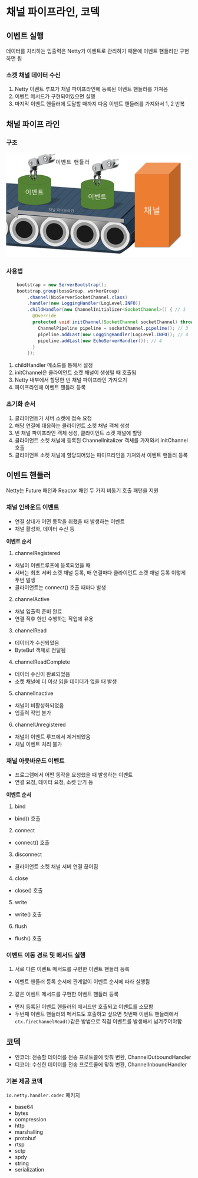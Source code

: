 # 채널 파이프라인, 코덱
## 이벤트 실행
데이터를 처리하는 입출력은 Netty가 이벤트로 관리하기 때문에 이벤트 핸들러만 구현하면 됨

### 소켓 채널 데이터 수신
1. Netty 이벤트 루프가 채널 파이프라인에 등록된 이벤트 핸들러를 가져옴
2. 이벤트 메서드가 구현되어있으면 실행
3. 마지막 이벤트 핸들러에 도달할 때까지 다음 이벤트 핸들러를 가져와서 1, 2 반복

## 채널 파이프 라인
### 구조
![](channel.png)

### 사용법
``` java
    bootstrap = new ServerBootstrap();
    bootstrap.group(bossGroup, workerGroup)
        .channel(NioServerSocketChannel.class)
        .handler(new LoggingHandler(LogLevel.INFO))
        .childHandler(new ChannelInitializer<SocketChannel>() { // 1
          @Override
          protected void initChannel(SocketChannel socketChannel) throws Exception { // 2
            ChannelPipeline pipeline = socketChannel.pipeline(); // 3
            pipeline.addLast(new LoggingHandler(LogLevel.INFO)); // 4
            pipeline.addLast(new EchoServerHandler()); // 4
          }
        });
```
1. childHandler 메소드를 통해서 설정
2. initChannel은 클라이언트 소켓 채널이 생성될 때 호출됨
3. Netty 내부에서 할당한 빈 채널 파이프라인 가져오기
4. 파이프라인에 이벤트 핸들러 등록

### 초기화 순서
1. 클라이언트가 서버 소켓에 접속 요청
2. 해당 연결에 대응하는 클라이언트 소켓 채널 객체 생성
3. 빈 채널 파이프라인 객체 생성, 클라이언트 소켓 채널에 할당
4. 클라이언트 소켓 채널에 등록된 ChannelInitalizer 객체를 가져와서 initChannel 호출
5. 클라이언트 소켓 채널에 할당되어있는 파이프라인을 가져와서 이벤트 핸들러 등록

## 이벤트 핸들러
Netty는 Future 패턴과 Reactor 패턴 두 가지 비동기 호출 패턴을 지원

### 채널 인바운드 이벤트
- 연결 상대가 어떤 동작을 취했을 때 발생하는 이벤트
- 채널 활성화, 데이터 수신 등

**이벤트 순서**
1. channelRegistered
  - 채널이 이벤트루프에 등록되었을 때
  - 서버는 최초 서버 소켓 채널 등록, 매 연결마다 클라이언트 소켓 채널 등록 이렇게 두번 발생
  - 클라이언트는 connect() 호출 때마다 발생
2. channelActive
  - 채널 입출력 준비 완료
  - 연결 직후 한번 수행하는 작업에 유용
3. channelRead
  - 데이터가 수신되었음
  - ByteBuf 객체로 전달됨
4. channelReadComplete
  - 데이터 수신이 완료되었음
  - 소켓 채널에 더 이상 읽을 데이터가 없을 때 발생
5. channelInactive
  - 채널이 비활성화되었음
  - 입출력 작업 불가 
6. channelUnregistered
  - 채널이 이벤트 루프에서 제거되었음
  - 채널 이벤트 처리 불가

### 채널 아웃바운드 이벤트
- 프로그램에서 어떤 동작을 요청했을 때 발생하는 이벤트
- 연결 요청, 데이터 요청, 소켓 닫기 등

**이벤트 순서**
1. bind
  - bind() 호출
2. connect
  - connect() 호출
3. disconnect
  - 클라이언트 소켓 채널 서버 연결 끊어짐
4. close
  - close() 호출
5. write
  - write() 호출
6. flush
  - flush() 호출

### 이벤트 이동 경로 및 메서드 실행
1. 서로 다른 이벤트 메서드를 구현한 이벤트 핸들러 등록
  - 이벤트 핸들러 등록 순서에 관계없이 이벤트 순서에 따라 실행됨
2. 같은 이벤트 메서드를 구현한 이벤트 핸들러 등록
  - 먼저 등록된 이벤트 핸들러의 메서드만 호출되고 이벤트를 소모함
  - 두번째 이벤트 핸들러의 메서드도 호출하고 싶으면 첫번째 이벤트 핸들러에서 `ctx.fireChannelRead()`같은 방법으로 직접 이벤트를 발생해서 넘겨주어야함

## 코덱
- 인코더: 전송할 데이터를 전송 프로토콜에 맞춰 변환, ChannelOutboundHandler
- 디코더: 수신한 데이터를 전송 프로토콜에 맞춰 변환, ChannelInboundHandler

### 기본 제공 코덱
`io.netty.handler.codec` 패키지
- base64
- bytes
- compression
- http
- marshalling
- protobuf
- rtsp
- sctp
- spdy
- string
- serialization